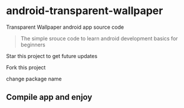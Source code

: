 # android-transparent-wallpaper
Transparent Wallpaper android app source code

> The simple srouce code to learn android development basics for beginners

Star this project to get future updates

Fork this project

change package name

## Compile app and enjoy

